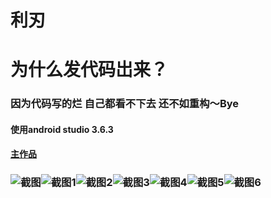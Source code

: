 # 利刃
# 为什么发代码岀来？
### 因为代码写的烂 自己都看不下去 还不如重构～Bye


#### 使用android studio 3.6.3

#### [主作品](https://www.coolapk.com/apk/nico.styTool)

### ![截图](https://images.gitee.com/uploads/images/2020/0418/094106_91c51b17_5285662.jpeg "Screenshot_2020-04-18-09-39-35-428_com.example.bl.jpg")![截图1](https://images.gitee.com/uploads/images/2020/0418/094144_5bcf4188_5285662.jpeg "Screenshot_2020-04-18-09-39-37-315_com.example.bl.jpg")![截图2](https://images.gitee.com/uploads/images/2020/0418/094228_f48dfabd_5285662.jpeg "Screenshot_2020-04-18-09-39-38-554_com.example.bl.jpg")![截图3](https://images.gitee.com/uploads/images/2020/0418/094240_aea01f07_5285662.jpeg "Screenshot_2020-04-18-09-39-40-241_com.example.bl.jpg")![截图4](https://images.gitee.com/uploads/images/2020/0418/094258_6d9047aa_5285662.jpeg "Screenshot_2020-04-18-09-39-40-241_com.example.bl.jpg")![截图5](https://images.gitee.com/uploads/images/2020/0418/094312_6cb5258d_5285662.jpeg "Screenshot_2020-04-18-09-39-41-503_com.example.bl.jpg")![截图6](https://images.gitee.com/uploads/images/2020/0418/094324_5ccee902_5285662.jpeg "Screenshot_2020-04-18-09-39-56-337_com.example.bl.jpg")

